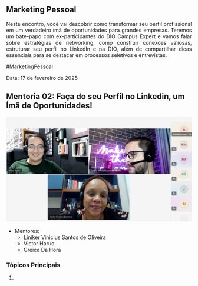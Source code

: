 
## Marketing Pessoal
<p align="justify">
Neste encontro, você vai descobrir como transformar seu perfil profissional em um verdadeiro ímã de oportunidades para grandes empresas. Teremos um bate-papo com ex-participantes do DIO Campus Expert e vamos falar sobre estratégias de networking, como construir conexões valiosas, estruturar seu perfil no LinkedIn e na DIO, além de compartilhar dicas essenciais para se destacar em processos seletivos e entrevistas.
</p>

#MarketingPessoal

Data: 17 de fevereiro de 2025

## Mentoria 02: Faça do seu Perfil no Linkedin, um Ímã de Oportunidades!
![Imagem ilustrativa](..\semana-02\print-semana-02.jpeg)

- Mentores:
  - Liniker Vinicius Santos de Oliveira
  - Victor Haruo
  - Greice Da Hora

### Tópicos Principais

1. 
